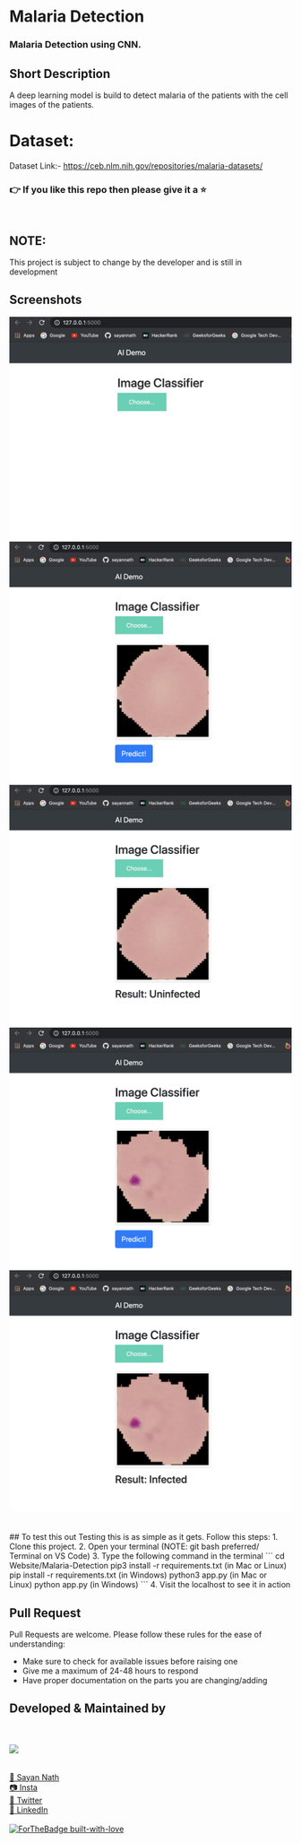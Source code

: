 # Malaria Detection 
### Malaria Detection using CNN.

## Short Description
A deep learning model is build to detect malaria of the patients with the cell images of the patients.
<br>

# Dataset:
Dataset Link:- <a href="https://ceb.nlm.nih.gov/repositories/malaria-datasets/">https://ceb.nlm.nih.gov/repositories/malaria-datasets/ </a>
<br>

### 👉 If you like this repo then please give it a ⭐️
<br>

## NOTE:
This project is subject to change by the developer and is still in development
<br>

## Screenshots
<img src="Screenshots/1.png" />
<img src="Screenshots/2.png" />
<img src="Screenshots/3.png" />
<img src="Screenshots/4.png" />
<img src="Screenshots/5.png" />
<br>
<br>
<br>
## To test this out
Testing this is as simple as it gets. Follow this steps:
1. Clone this project.
2. Open your terminal (NOTE: git bash preferred/ Terminal on VS Code)
3. Type the following command in the terminal
     ```
     cd Website/Malaria-Detection
     pip3 install -r requirements.txt (in Mac or Linux)
     pip install -r requirements.txt (in Windows)
     python3 app.py (in Mac or Linux)
     python app.py  (in Windows)
     ```
4. Visit the localhost to see it in action

## Pull Request

Pull Requests are welcome. Please follow these rules for the ease of understanding:
* Make sure to check for available issues before raising one
* Give me a maximum of 24-48 hours to respond
* Have proper documentation on the parts you are changing/adding


## Developed & Maintained by
<br>
<br>

<img src="owner.png" />
<br>
<br>

[👨 Sayan Nath](https://sayan-nath.web.app/)<br>
[📷 Insta](https://www.instagram.com/sayannath235/)<br>
[🐤 Twitter](https://twitter.com/SayanNa20204009)<br>
[🧳 LinkedIn](https://www.linkedin.com/in/sayan-nath-15a989182/)
<br>
<br>
[![ForTheBadge built-with-love](http://ForTheBadge.com/images/badges/built-with-love.svg)](https://github.com/sayannath)
